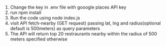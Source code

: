 1. Change the key in .env file with gooogle places API key
2. run npm install
3. Run the code using node index.js
4. visit API fetch-nearby (GET request) passing lat, lng and radius(optional default is 500meters) as query parameters
5. The API will return top 20 restraurants nearby within the radius of 500 meters specified otherwise
